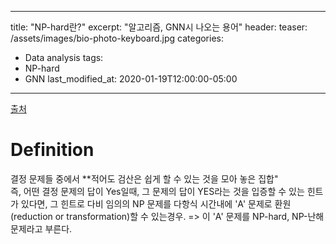 
---
title:  "NP-hard란?"
excerpt: "알고리즘, GNN시 나오는 용어"
header:
  teaser: /assets/images/bio-photo-keyboard.jpg
categories:
  - Data analysis
tags:
  - NP-hard
  - GNN
last_modified_at: 2020-01-19T12:00:00-05:00
---
[출처](https://namu.wiki/w/P-NP%20%EB%AC%B8%EC%A0%9C)

# Definition
결정 문제들 중에서 **적어도 검산은 쉽게 할 수 있는 것을 모아 놓은 집합"   
즉, 어떤 결정 문제의 답이 Yes일때, 그 문제의 답이 YES라는 것을 입증할 수 있는 힌트가 있다면, 그 힌트로 다비
임의의 NP 문제를 다항식 시간내에 'A' 문제로 환원(reduction or transformation)할 수 있는경우.
=> 이 'A' 문제를 NP-hard, NP-난해 문제라고 부른다.


<!--stackedit_data:
eyJoaXN0b3J5IjpbLTEwNDI0NjEyNThdfQ==
-->